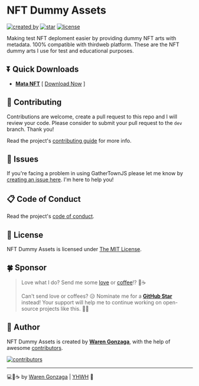 # NFT Dummy Assets

[![created by](https://img.shields.io/badge/created%20by-Waren%20Gonzaga-blue.svg?longCache=true&style=flat-square)](https://github.com/warengonzaga) [![star](https://img.shields.io/github/stars/warengonzaga/nft-dummy-assets.svg?style=flat-square)](https://github.com/warengonzaga/nft-dummy-assets/stargazers) [![license](https://img.shields.io/github/license/warengonzaga/nft-dummy-assets.svg?style=flat-square)](https://github.com/warengonzaga/nft-dummy-assets/blob/main/license)

Making test NFT deploment easier by providing dummy NFT arts with metadata. 100% compatible with thirdweb platform. These are the NFT dummy arts I use for test and educational purposes.

## ⏬ Quick Downloads

- **[Mata NFT](source/collections/mata-nft/readme.md)** [ [Download Now](builds/mata-nft.zip) ]

## 🎯 Contributing

Contributions are welcome, create a pull request to this repo and I will review your code. Please consider to submit your pull request to the `dev` branch. Thank you!

Read the project's [contributing guide](./contributing.md) for more info.

## 🐛 Issues

If you're facing a problem in using GatherTownJS please let me know by [creating an issue here](https://github.com/warengonzaga/nft-dummy-assets/issues/new). I'm here to help you!

## 📋 Code of Conduct

Read the project's [code of conduct](./code_of_conduct.md).

## 📃 License

NFT Dummy Assets is licensed under [The MIT License](https://opensource.org/licenses/MIT).

## 🍀 Sponsor

> Love what I do? Send me some [love](https://github.com/sponsors/warengonzaga) or [coffee](https://buymeacoff.ee/warengonzaga)!? 💖☕
>
> Can't send love or coffees? 😥 Nominate me for a **[GitHub Star](https://stars.github.com/nominate)** instead!
> Your support will help me to continue working on open-source projects like this. 🙏😇

## 📝 Author

NFT Dummy Assets is created by **[Waren Gonzaga](https://github.com/warengonzaga)**, with the help of awesome [contributors](https://github.com/warengonzaga/nft-dummy-assets/graphs/contributors).

[![contributors](https://contrib.rocks/image?repo=warengonzaga/nft-dummy-assets)](https://github.com/warengonzaga/nft-dummy-assets/graphs/contributors)

---

💻💖☕ by [Waren Gonzaga](https://warengonzaga.com) | [YHWH](https://youtu.be/HHrxS4diLew?t=44) 🙏
